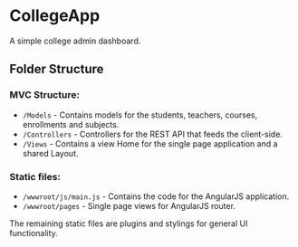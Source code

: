 # CollegeApp
A simple college admin dashboard.

## Folder Structure

### MVC Structure:
- `/Models` - Contains models for the students, teachers, courses, enrollments and subjects.
- `/Controllers` - Controllers for the REST API that feeds the client-side.
- `/Views` - Contains a view Home for the single page application and a shared Layout.

### Static files:
- `/wwwroot/js/main.js` - Contains the code for the AngularJS application.
- `/wwwroot/pages` - Single page views for AngularJS router.

The remaining static files are plugins and stylings for general UI functionality.
